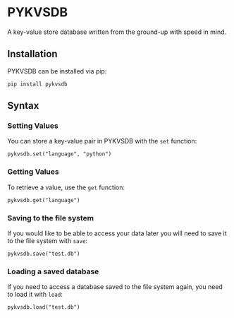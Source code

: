 # PYKVSDB
A key-value store database written from the ground-up with speed in mind.

## Installation
PYKVSDB can be installed via pip:

```pip install pykvsdb```

## Syntax
### Setting Values
You can store a key-value pair in PYKVSDB with the ```set``` function:

```pykvsdb.set("language", "python")```
### Getting Values
To retrieve a value, use the ```get``` function:

```pykvsdb.get("language")```

### Saving to the file system
If you would like to be able to access your data later you will need to save it to the file system with ```save```:

```pykvsdb.save("test.db")```

### Loading a saved database
If you need to access a database saved to the file system again, you need to load it with ```load```:

```pykvsdb.load("test.db")```
